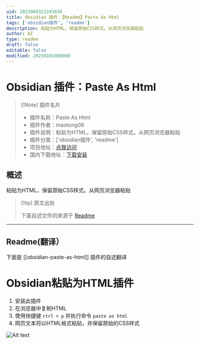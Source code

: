 ```yaml
---
uid: 2023080322243036
title: Obsidian 插件：【Readme】Paste As Html
tags: ['obsidian插件', 'readme']
description: 粘贴为HTML，保留原始CSS样式。从网页浏览器粘贴
author: AI
type: readme
draft: false
editable: false
modified: 20230101000000
---
```


# Obsidian 插件：Paste As Html

> [!Note] 插件名片
> - 插件名称：Paste As Html
> - 插件作者：maotong06
> - 插件说明：粘贴为HTML，保留原始CSS样式。从网页浏览器粘贴
> - 插件分类：['obsidian插件', 'readme']
> - 项目地址：[点我访问](https://github.com/maotong06/obsidian-paste-as-html-plugin)
> - 国内下载地址：[下载安装](https://pkmer.cn/products/plugin/pluginMarket/?obsidian-paste-as-html)

## 概述

粘贴为HTML，保留原始CSS样式。从网页浏览器粘贴



> [!tip] 原文出处
> 
>下面自述文件的来源于 [Readme](https://ghproxy.net/https://raw.githubusercontent.com/maotong06/obsidian-paste-as-html-plugin/main/README.md)
> 

---

## Readme(翻译）

下面是 [[obsidian-paste-as-html]] 插件的自述翻译


# Obsidian粘贴为HTML插件

1. 安装此插件
2. 在浏览器中复制HTML
3. 使用快捷键 `ctrl + p` 并执行命令 `paste as html`
4. 网页文本将以HTML格式粘贴，并保留原始的CSS样式


![Alt text](%E5%8A%A8%E7%94%BB.gif)



